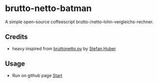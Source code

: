 brutto-netto-batman
===================

A simple open-source coffeescript brutto-/netto-lohn-vergleichs-rechner.

## Credits

- heavy inspired from [bruttonetto.py](http://www.sthu.org/code/codesnippets/bruttonetto.html) by [Stefan Huber](http://www.sthu.org/)

## Usage

- Run on github page [Start](http://k9ordon.github.io/brutto-netto-batman/dist/)
